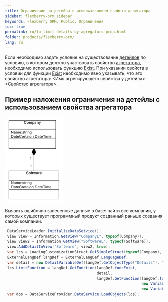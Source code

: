 ```yaml
---
title: Ограничение на детейлы с использованием свойств агрегатора
sidebar: flexberry-orm_sidebar
keywords: Flexberry ORM, Public, Ограничения
toc: true
permalink: ru/fo_limit-details-by-agregators-prop.html
folder: products/flexberry-orm/
lang: ru
---
```


Если необходимо задать условие на существование [детейлов](fd_key-concepts.html) по условию, в котором должно участвовать свойство [агрегатора](fd_key-concepts.html), необходимо использовать функцию [Exist](fo_exist-exist-exact-exist-all-exist-all-exact.html). При указании свойств в условии для функции [Exist](fo_exist-exist-exact-exist-all-exist-all-exact.html) необходимо явно указывать, что это свойство агрегатора: 
<Имя агрегирующего свойства у детейла>.<Свойство агрегатора>.

## Пример наложения ограничения на детейлы с использованием свойства агрегатора

![](/images/pages/products/flexberry-orm/limit-details-by-agregators-prop/exist-example.png)

Выявить ошибочно занесенные данные в базе: найти все компании, у которых существует программный продукт созданный раньше создания самой компании.

```csharp
 DataServiceLoader.InitializeDataSetvice();
 View view = Information.GetView("CompanyL", typeof(Company));
 View view2 = Information.GetView("SoftwareL", typeof(Software));
 view.AddDetailInView("Software", view2, true);
 var lcs = LoadingCustomizationStruct.GetSimpleStruct(typeof(Company), view);
 ExternalLangDef langDef = ExternalLangDef.LanguageDef;
 var detail = new DetailVariableDef(langDef.GetObjectType("Details"), "Software", view2, "Company");
 lcs.LimitFunction = langDef.GetFunction(langDef.funcExist,
                                         detail,
                                         langDef.GetFunction(langDef.funcL,
                                                             new VariableDef(langDef.DateTimeType, Information.ExtractPropertyPath<Software>(x => x.DateCreation)),
                                                             new VariableDef(langDef.DateTimeType, Information.ExtractPropertyPath<Software>(x => x.Company.DateCreation))));
 var dos = DataServiceProvider.DataService.LoadObjects(lcs);
```
 

